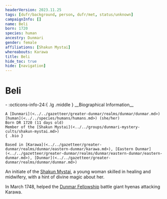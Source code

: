 ```yaml
---
headerVersion: 2023.11.25
tags: [dufr/background, person, dufr/met, status/unknown]
campaignInfo: []
name: Beli
born: 1720
species: human
ancestry: Dunmari
gender: female
affiliations: [Shakun Mystai]
whereabouts: Karawa
title: Beli
hide_toc: true
hide: [navigation]
---
```

# Beli
<div class="grid cards ext-narrow-margin ext-one-column" markdown>
- :octicons-info-24:{ .lg .middle } __Biographical Information__

    A [Dunmari](<../../gazetteer/greater-dunmar/realms/dunmar/dunmar.md>) [human](<../../species/humans/humans.md>) (she/her)  
    Born DR 1720 (11 days old)  
    Member of the [Shakun Mystai](<../../groups/dunmari-mystery-cults/shakun-mystai.md>)  
    { .bio }

    Based in [Karawa](<../../gazetteer/greater-dunmar/realms/dunmar/eastern-dunmar/karawa.md>), [Eastern Dunmar](<../../gazetteer/greater-dunmar/realms/dunmar/eastern-dunmar/eastern-dunmar.md>), [Dunmar](<../../gazetteer/greater-dunmar/realms/dunmar/dunmar.md>)
</div>


An initiate of the [Shakun Mystai](<../../groups/dunmari-mystery-cults/shakun-mystai.md>), a young woman skilled in healing and midwifery, with a hint of divine magic about her.



In March 1748, helped the [Dunmar Fellowship](<../pcs/dunmar-fellowship/dunmar-fellowship.md>) battle giant hyenas attacking Karawa. 